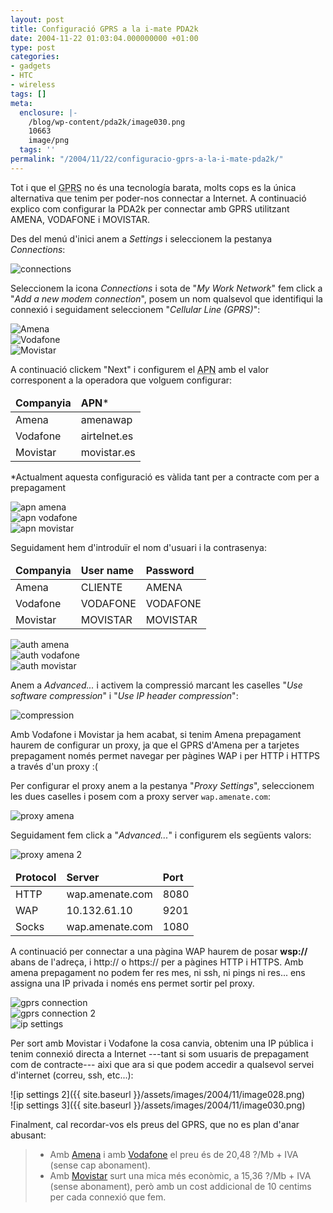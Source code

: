 ```yaml
---
layout: post
title: Configuració GPRS a la i-mate PDA2k
date: 2004-11-22 01:03:04.000000000 +01:00
type: post
categories:
- gadgets
- HTC
- wireless
tags: []
meta:
  enclosure: |-
    /blog/wp-content/pda2k/image030.png
    10663
    image/png
  tags: ''
permalink: "/2004/11/22/configuracio-gprs-a-la-i-mate-pda2k/"
---
```

<p>Tot i que el <acronym title="General Packet Radio Service">GPRS</acronym> no és una tecnología barata, molts cops es la única alternativa que tenim per poder-nos connectar a Internet. A continuació explico com configurar la PDA2k per connectar amb GPRS utilitzant AMENA, VODAFONE i MOVISTAR.</p>
<p><!--more--></p>
<p>Des del menú d'inici anem a <em>Settings</em> i seleccionem la pestanya <em>Connections</em>:</p>
<p><img src="{{ site.baseurl }}/assets/images/2004/11/image001.png" alt="connections" class="center" /></p>
<p>Seleccionem la icona <em>Connections</em> i sota de "<em>My Work Network</em>" fem click a "<em>Add a new modem connection</em>", posem un nom qualsevol que identifiqui la connexió i seguidament seleccionem "<em>Cellular Line (GPRS)</em>":</p>
<p class="center"><img src="{{ site.baseurl }}/assets/images/2004/11/image003.png" alt="Amena" /><br />
<img src="{{ site.baseurl }}/assets/images/2004/11/image032.png" alt="Vodafone" /><br />
<img src="{{ site.baseurl }}/assets/images/2004/11/image021.png" alt="Movistar" /></p>
<p>A continuació clickem "Next" i configurem el <acronym title="Access Point Name">APN</acronym> amb el valor corresponent a la operadora que volguem configurar:</p>
<table class="taula" summary="APN">
<thead>
<tr>
<td><strong>Companyia</strong></td>
<td><strong>APN</strong>*</td>
</tr>
</thead>
<tbody>
<tr>
<td>Amena</td>
<td>amenawap</td>
</tr>
<tr>
<td>Vodafone</td>
<td>airtelnet.es</td>
</tr>
<tr>
<td>Movistar</td>
<td>movistar.es</td>
</tr>
</tbody>
</table>
<p class="center">*Actualment aquesta configuració es vàlida tant per a contracte com per a prepagament</p>
<p class="center">
<img src="{{ site.baseurl }}/assets/images/2004/11/image005.png" alt="apn amena" /><br />
<img src="{{ site.baseurl }}/assets/images/2004/11/image034.png" alt="apn vodafone" /><br />
<img src="{{ site.baseurl }}/assets/images/2004/11/image023.png" alt="apn movistar" /></p>
<p>Seguidament hem d'introduïr el nom d'usuari i la contrasenya:</p>
<table class="taula" summary="GPRS Username and Password">
<thead>
<tr>
<td><strong>Companyia</strong></td>
<td><strong>User name</strong></td>
<td><strong>Password</strong></td>
</tr>
</thead>
<tbody>
<tr>
<td>Amena</td>
<td>CLIENTE</td>
<td>AMENA</td>
</tr>
<tr>
<td>Vodafone</td>
<td>VODAFONE</td>
<td>VODAFONE</td>
</tr>
<tr>
<td>Movistar</td>
<td>MOVISTAR</td>
<td>MOVISTAR</td>
</tr>
</tbody>
</table>
<p class="center">
<img src="{{ site.baseurl }}/assets/images/2004/11/image007.png" alt="auth amena" /><br />
<img src="{{ site.baseurl }}/assets/images/2004/11/image036.png" alt="auth vodafone" /><br />
<img src="{{ site.baseurl }}/assets/images/2004/11/image025.png" alt="auth movistar" /></p>
<p>Anem a <em>Advanced...</em> i activem la compressió marcant les caselles "<em>Use software compression</em>" i "<em>Use IP header compression</em>":</p>
<p><img src="{{ site.baseurl }}/assets/images/2004/11/image019.png" alt="compression" class="center" /></p>
<p>Amb Vodafone i Movistar ja hem acabat, si tenim Amena prepagament haurem de configurar un proxy, ja que el GPRS d'Amena per a tarjetes prepagament només permet navegar per pàgines WAP i per HTTP i HTTPS a través d'un proxy :(</p>
<p>Per configurar el proxy anem a la pestanya "<em>Proxy Settings</em>", seleccionem les dues caselles i posem com a proxy server <code>wap.amenate.com</code>:</p>
<p><img src="{{ site.baseurl }}/assets/images/2004/11/image009.png" alt="proxy amena" class="center" /></p>
<p>Seguidament fem click a "<em>Advanced...</em>" i configurem els següents valors:</p>
<p><img src="{{ site.baseurl }}/assets/images/2004/11/image011.png" alt="proxy amena 2" class="center" /></p>
<table class="taula" summary="Amena Proxy Settings">
<thead>
<tr>
<td><strong>Protocol</strong></td>
<td><strong>Server</strong></td>
<td><strong>Port</strong></td>
</tr>
</thead>
<tbody>
<tr>
<td>HTTP</td>
<td>wap.amenate.com</td>
<td>8080</td>
</tr>
<tr>
<td>WAP</td>
<td>10.132.61.10</td>
<td>9201</td>
</tr>
<tr>
<td>Socks</td>
<td>wap.amenate.com</td>
<td>1080</td>
</tr>
</tbody>
</table>
<p>A continuació per connectar  a una pàgina WAP haurem de posar <strong>wsp://</strong> abans de l'adreça, i http:// o https:// per a pàgines HTTP i HTTPS.  Amb amena prepagament no podem fer res mes, ni ssh, ni pings ni res... ens assigna una IP privada i només ens permet sortir pel proxy.</p>
<p class="center">
<img src="{{ site.baseurl }}/assets/images/2004/11/image013.png" alt="gprs connection" /><br />
<img src="{{ site.baseurl }}/assets/images/2004/11/image015.png" alt="gprs connection 2" /><br />
<img src="{{ site.baseurl }}/assets/images/2004/11/image017.png" alt="ip settings" /></p>
<p>Per sort amb Movistar i Vodafone la cosa canvia, obtenim una IP pública i tenim connexió directa a Internet ---tant si som usuaris de prepagament com de contracte---
aixi que ara si que podem accedir a qualsevol servei d'internet (correu, ssh, etc...):

![ip settings 2]({{ site.baseurl }}/assets/images/2004/11/image028.png)  
 ![ip settings 3]({{ site.baseurl }}/assets/images/2004/11/image030.png)

Finalment, cal recordar-vos els preus del GPRS, que no es plan d'anar abusant:

> - Amb [Amena](http://www.amena.com/presentacion/particulares/gprs/tarifas.html) i amb [Vodafone](http://www.vodafone.es/Vodafone/ParticularesPS/ParticularesPS/0,2603,8788,00.html) el preu és de 20,48 ?/Mb + IVA (sense cap abonament).
> - Amb [Movistar](http://www.movistar.com/activa/servicios/acceso-internet/internet-gprs.htm) surt una mica més econòmic, a 15,36 ?/Mb + IVA (sense abonament), però amb un cost addicional de 10 centims per cada connexió que fem.

